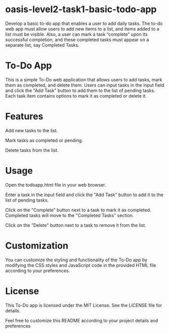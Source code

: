 # oasis-level2-task1-basic-todo-app
Develop a basic to-do app that enables a user to add daily tasks.  The to-do web app must allow users to add new items to a list, and items added to a list must be visible. Also, a user can mark a task “complete” upon its successful completion, and these completed tasks must appear on a separate list, say Completed Tasks.

# To-Do App
This is a simple To-Do web application that allows users to add tasks, mark them as completed, and delete them. Users can input tasks in the input field and click the "Add Task" button to add them to the list of pending tasks. Each task item contains options to mark it as completed or delete it.

# Features
Add new tasks to the list.

Mark tasks as completed or pending.

Delete tasks from the list.

# Usage

Open the todoapp.html file in your web browser.

Enter a task in the input field and click the "Add Task" button to add it to the list of pending tasks.

Click on the "Complete" button next to a task to mark it as completed. Completed tasks will move to the "Completed Tasks" section.

Click on the "Delete" button next to a task to remove it from the list.

# Customization
You can customize the styling and functionality of the To-Do app by modifying the CSS styles and JavaScript code in the provided HTML file according to your preferences.

# License
This To-Do app is licensed under the MIT License. See the LICENSE file for details.

Feel free to customize this README according to your project details and preferences
